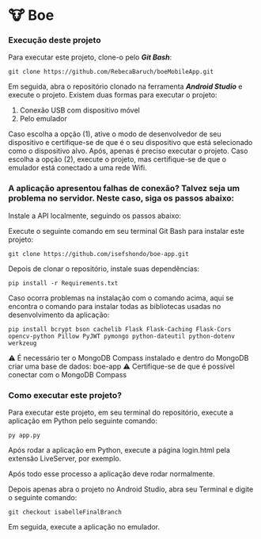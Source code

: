 # 🐮 Boe

### Execução deste projeto
Para executar este projeto, clone-o pelo <strong><em>Git Bash</em></strong>:
```
git clone https://github.com/RebecaBaruch/boeMobileApp.git
```
Em seguida, abra o repositório clonado na ferramenta <strong><em>Android Studio</em></strong> e execute o projeto. Existem duas formas para executar o projeto:
<ol>
 <li>Conexão USB com dispositivo móvel</li>
 <li>Pelo emulador</li>
</ol>

Caso escolha a opção (1), ative o modo de desenvolvedor de seu dispositivo e certifique-se de que é o seu dispositivo que está selecionado como o dispositivo alvo. Após, apenas é preciso executar o projeto.
Caso escolha a opção (2), execute o projeto, mas certifique-se de que o emulador está conectado a uma rede Wifi.

### A aplicação apresentou falhas de conexão? Talvez seja um problema no servidor. Neste caso, siga os passos abaixo:
Instale a API localmente, seguindo os passos abaixo:

<p>Execute o seguinte comando em seu terminal Git Bash para instalar este projeto:</p>

```
git clone https://github.com/isefshondo/boe-app.git
```

<p>Depois de clonar o repositório, instale suas dependências:</p>

```
pip install -r Requirements.txt
```

<p>Caso ocorra problemas na instalação com o comando acima, aqui se encontra o comando para instalar todas as bibliotecas usadas no desenvolvimento da aplicação:</p>

```
pip install bcrypt bson cachelib Flask Flask-Caching Flask-Cors opencv-python Pillow PyJWT pymongo python-dateutil python-dotenv werkzeug
```

⚠️ É necessário ter o MongoDB Compass instalado e dentro do MongoDB criar uma base de dados: boe-app
⚠️ Certifique-se de que é possível conectar com o MongoDB Compass

### Como executar este projeto?
<p>Para executar este projeto, em seu terminal do repositório, execute a aplicação em Python pelo seguinte comando:</p>

```
py app.py
```

<p>Após rodar a aplicação em Python, execute a página login.html pela extensão LiveServer, por exemplo.</p>

Após todo esse processo a aplicação deve rodar normalmente.

Depois apenas abra o projeto no Android Studio, abra seu Terminal e digite o seguinte comando:
```
git checkout isabelleFinalBranch
```

Em seguida, execute a aplicação no emulador.
